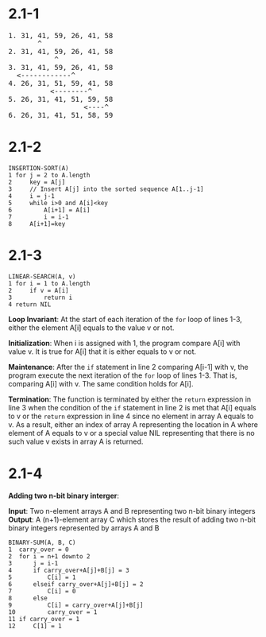 # 2.1-1
<pre>
1. 31, 41, 59, 26, 41, 58
       ^
2. 31, 41, 59, 26, 41, 58
           ^
3. 31, 41, 59, 26, 41, 58
  <------------^
4. 26, 31, 51, 59, 41, 58
          <--------^
5. 26, 31, 41, 51, 59, 58
                  <----^
6. 26, 31, 41, 51, 58, 59
</pre>

# 2.1-2
```
INSERTION-SORT(A)
1 for j = 2 to A.length
2     key = A[j]
3     // Insert A[j] into the sorted sequence A[1..j-1]
4     i = j-1
5     while i>0 and A[i]<key
6         A[i+1] = A[i]
7         i = i-1
8     A[i+1]=key
``` 

# 2.1-3
```
LINEAR-SEARCH(A, v)
1 for i = 1 to A.length
2     if v = A[i]
3         return i
4 return NIL
```

**Loop Invariant**: At the start of each iteration of the `for` loop of lines 1-3, either the element A\[i\] equals to the value v or not.

**Initialization**: When i is assigned with 1, the program compare A\[i\] with value v. It is true for A\[i\] that it is either equals to v or not.

**Maintenance**: After the `if` statement in line 2 comparing A\[i-1\] with v, the program execute the next iteration of the `for` loop of lines 1-3. That is, comparing A\[i\] with v. The same condition holds for A\[i\].

**Termination**: The function is terminated by either the `return` expression in line 3 when the condition of the `if` statement in line 2 is met that A\[i\] equals to v or the `return` expression in line 4 since no element in array A equals to v. As a result, either an index of array A representing the location in A where element of A equals to v or a special value NIL representing that there is no such value v exists in array A is returned.

# 2.1-4
**Adding two n-bit binary interger**:

**Input**: Two n-element arrays A and B representing two n-bit binary integers  
**Output**: A (n+1)-element array C which stores the result of adding two n-bit binary integers represented by arrays A and B

```
BINARY-SUM(A, B, C)
1  carry_over = 0
2  for i = n+1 downto 2
3      j = i-1
4      if carry_over+A[j]+B[j] = 3
5          C[i] = 1
6      elseif carry_over+A[j]+B[j] = 2
7          C[i] = 0
8      else
9          C[i] = carry_over+A[j]+B[j]
10         carry_over = 1
11 if carry_over = 1
12     C[1] = 1
```
